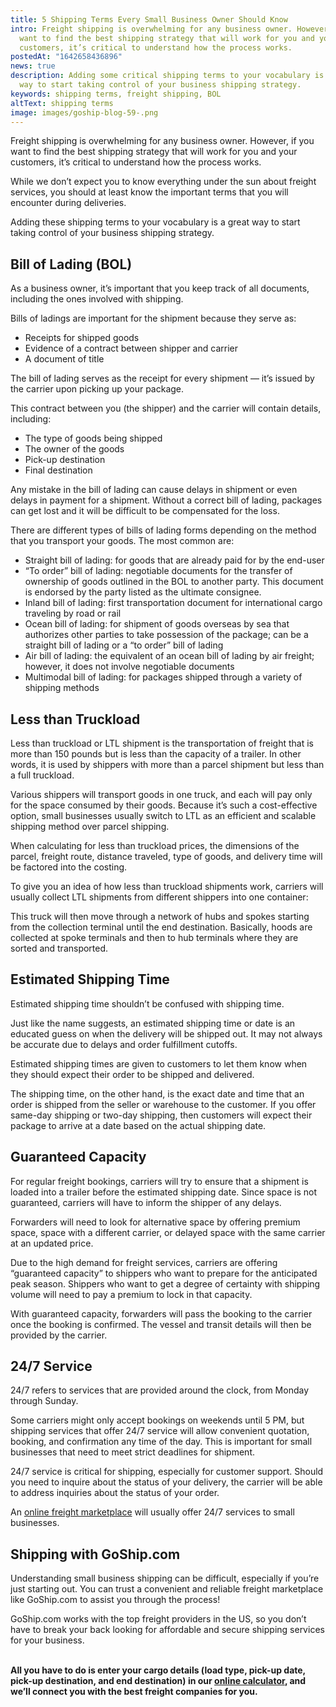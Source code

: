 ```yaml
---
title: 5 Shipping Terms Every Small Business Owner Should Know
intro: Freight shipping is overwhelming for any business owner. However, if you
  want to find the best shipping strategy that will work for you and your
  customers, it’s critical to understand how the process works.
postedAt: "1642658436896"
news: true
description: Adding some critical shipping terms to your vocabulary is a great
  way to start taking control of your business shipping strategy.
keywords: shipping terms, freight shipping, BOL
altText: shipping terms
image: images/goship-blog-59-.png
---
```


<!--StartFragment-->

Freight shipping is overwhelming for any business owner. However, if you want to find the best shipping strategy that will work for you and your customers, it’s critical to understand how the process works.

While we don’t expect you to know everything under the sun about freight services, you should at least know the important terms that you will encounter during deliveries.

Adding these shipping terms to your vocabulary is a great way to start taking control of your business shipping strategy.

## Bill of Lading (BOL)

As a business owner, it’s important that you keep track of all documents, including the ones involved with shipping.

Bills of ladings are important for the shipment because they serve as:

- Receipts for shipped goods
- Evidence of a contract between shipper and carrier
- A document of title

The bill of lading serves as the receipt for every shipment –– it’s issued by the carrier upon picking up your package.

This contract between you (the shipper) and the carrier will contain details, including:

- The type of goods being shipped
- The owner of the goods
- Pick-up destination
- Final destination

Any mistake in the bill of lading can cause delays in shipment or even delays in payment for a shipment. Without a correct bill of lading, packages can get lost and it will be difficult to be compensated for the loss.

There are different types of bills of lading forms depending on the method that you transport your goods. The most common are:

- Straight bill of lading: for goods that are already paid for by the end-user
- “To order” bill of lading: negotiable documents for the transfer of ownership of goods outlined in the BOL to another party. This document is endorsed by the party listed as the ultimate consignee.
- Inland bill of lading: first transportation document for international cargo traveling by road or rail
- Ocean bill of lading: for shipment of goods overseas by sea that authorizes other parties to take possession of the package; can be a straight bill of lading or a “to order” bill of lading
- Air bill of lading: the equivalent of an ocean bill of lading by air freight; however, it does not involve negotiable documents
- Multimodal bill of lading: for packages shipped through a variety of shipping methods

## Less than Truckload

Less than truckload or LTL shipment is the transportation of freight that is more than 150 pounds but is less than the capacity of a trailer. In other words, it is used by shippers with more than a parcel shipment but less than a full truckload.

Various shippers will transport goods in one truck, and each will pay only for the space consumed by their goods. Because it’s such a cost-effective option, small businesses usually switch to LTL as an efficient and scalable shipping method over parcel shipping.

When calculating for less than truckload prices, the dimensions of the parcel, freight route, distance traveled, type of goods, and delivery time will be factored into the costing.

To give you an idea of how less than truckload shipments work, carriers will usually collect LTL shipments from different shippers into one container:

This truck will then move through a network of hubs and spokes starting from the collection terminal until the end destination. Basically, hoods are collected at spoke terminals and then to hub terminals where they are sorted and transported.

## Estimated Shipping Time

Estimated shipping time shouldn’t be confused with shipping time.

Just like the name suggests, an estimated shipping time or date is an educated guess on when the delivery will be shipped out. It may not always be accurate due to delays and order fulfillment cutoffs.

Estimated shipping times are given to customers to let them know when they should expect their order to be shipped and delivered.

The shipping time, on the other hand, is the exact date and time that an order is shipped from the seller or warehouse to the customer. If you offer same-day shipping or two-day shipping, then customers will expect their package to arrive at a date based on the actual shipping date.

## Guaranteed Capacity

For regular freight bookings, carriers will try to ensure that a shipment is loaded into a trailer before the estimated shipping date. Since space is not guaranteed, carriers will have to inform the shipper of any delays.

Forwarders will need to look for alternative space by offering premium space, space with a different carrier, or delayed space with the same carrier at an updated price.

Due to the high demand for freight services, carriers are offering “guaranteed capacity” to shippers who want to prepare for the anticipated peak season. Shippers who want to get a degree of certainty with shipping volume will need to pay a premium to lock in that capacity.

With guaranteed capacity, forwarders will pass the booking to the carrier once the booking is confirmed. The vessel and transit details will then be provided by the carrier.

## 24/7 Service

24/7 refers to services that are provided around the clock, from Monday through Sunday.

Some carriers might only accept bookings on weekends until 5 PM, but shipping services that offer 24/7 service will allow convenient quotation, booking, and confirmation any time of the day. This is important for small businesses that need to meet strict deadlines for shipment.

24/7 service is critical for shipping, especially for customer support. Should you need to inquire about the status of your delivery, the carrier will be able to address inquiries about the status of your order.

An [online freight marketplace](https://goship.com) will usually offer 24/7 services to small businesses.

## Shipping with GoShip.com

Understanding small business shipping can be difficult, especially if you’re just starting out. You can trust a convenient and reliable freight marketplace like GoShip.com to assist you through the process!

GoShip.com works with the top freight providers in the US, so you don’t have to break your back looking for affordable and secure shipping services for your business.

**\
All you have to do is enter your cargo details (load type, pick-up date, pick-up destination, and end destination) in our [online calculator](https://www.goship.com/), and we’ll connect you with the best freight companies for you.**

<!--EndFragment-->

